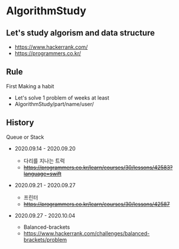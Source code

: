 # AlgorithmStudy

## Let's study algorism and data structure

- https://www.hackerrank.com/
- https://programmers.co.kr/

## Rule 
First Making a habit
- Let's solve 1 problem of weeks at least
- AlgorithmStudy/part/name/user/



## History

Queue or Stack

- 2020.09.14 - 2020.09.20
  - 다리를 지나는 트럭
  - ~~https://programmers.co.kr/learn/courses/30/lessons/42583?language=swift~~


- 2020.09.21 - 2020.09.27
  - 프린터 
  - ~~https://programmers.co.kr/learn/courses/30/lessons/42587~~

- 2020.09.27 - 2020.10.04
  - Balanced-brackets 
  - https://www.hackerrank.com/challenges/balanced-brackets/problem
